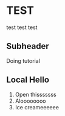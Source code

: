 # TEST
test test test

## Subheader

Doing tutorial

## Local Hello

1. Open thisssssss
2. Aloooooooo
3. Ice creameeeeee